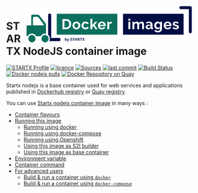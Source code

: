 <img align="right" src="https://raw.githubusercontent.com/startxfr/docker-images/master/.gitlab/img/logo-small.svg?sanitize=true">

# STARTX NodeJS container image

[![STARTX Profile](https://img.shields.io/badge/provider-startx-green.svg)](https://github.com/startxfr) [![licence](https://img.shields.io/github/license/startxfr/docker-images.svg)](https://gitlab.com/startx1/containers) [![Sources](https://img.shields.io/badge/startx-docker--images-blue.svg)](https://gitlab.com/startx1/containers/tree/master/Services/nodejs/)
[![last commit](https://img.shields.io/github/last-commit/startxfr/docker-images.svg)](https://gitlab.com/startx1/containers) [![Build Status](https://travis-ci.org/startxfr/docker-images.svg?branch=master)](https://travis-ci.org/startxfr/docker-images) [![Docker nodejs pulls](https://img.shields.io/docker/pulls/startx/sv-nodejs)](https://hub.docker.com/r/startx/sv-nodejs) [![Docker Repository on Quay](https://quay.io/repository/startx/nodejs/status "Docker Repository on Quay")](https://quay.io/repository/startx/nodejs)

Startx nodejs is a base container used for web services and applications published in
[Dockerhub registry](https://hub.docker.com/u/startx) or [Quay registry](https://quay.io/startx).

You can use [Startx nodejs container image](https://docker-images.readthedocs.io/en/latest/Services/nodejs/) in many ways :

- [Container flavours](https://docker-images.readthedocs.io/en/latest/Services/nodejs/#container-flavours)
- [Running this image](https://docker-images.readthedocs.io/en/latest/Services/nodejs/#running-this-image)
  - [Running using docker](https://docker-images.readthedocs.io/en/latest/Services/nodejs/#running-using-docker)
  - [Running using docker-compose](https://docker-images.readthedocs.io/en/latest/Services/nodejs/#running-using-docker-compose)
  - [Running using Openshift](https://docker-images.readthedocs.io/en/latest/Services/nodejs/#running-using-openshift)
  - [Using this image as S2I builder](https://docker-images.readthedocs.io/en/latest/Services/nodejs/#using-this-image-as-s2i-builder)
  - [Using this image as base container](https://docker-images.readthedocs.io/en/latest/Services/nodejs/#using-this-image-as-base-container)
- [Environment variable](https://docker-images.readthedocs.io/en/latest/Services/nodejs/#environment-variable)
- [Container command](https://docker-images.readthedocs.io/en/latest/Services/nodejs/#container-command)
- [For advanced users](https://docker-images.readthedocs.io/en/latest/Services/nodejs/#for-advanced-users)
  - [Build & run a container using `docker`](https://docker-images.readthedocs.io/en/latest/Services/nodejs/#build--run-a-container-using-docker)
  - [Build & run a container using `docker-compose`](https://docker-images.readthedocs.io/en/latest/Services/nodejs/#build--run-a-container-using-docker-compose)

